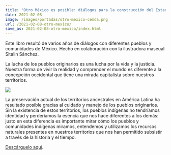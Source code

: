```yaml
---
title: "Otro México es posible: diálogos para la construcción del Estado pluricultural"
date: 2021-02-08
image: /images/portadas/otro-mexico-cemda.png
url: /2021-02-08-otro-mexico/
save_as: 2021-02-08-otro-mexico/index.html
---
```


Este libro resultó de varios años de diálogos con diferentes pueblos y
comunidades de México. Hecho en colaboración con la ilustradora
maseual Sitalin Sánchez.

La lucha de los pueblos originarios es una lucha por la vida y la
justicia. Nuestra forma de vivir la realidad y comprender el mundo
es diferente a la concepción occidental que tiene una mirada
capitalista sobre nuestros territorios.


![](/images/otro-mexico-cemda-tapa.png)

La preservación actual de los territorios ancestrales en América
Latina ha resultado posible gracias al cuidado y manejo de los pueblos
originarios. Sin la existencia de estos territorios, los pueblos
indígenas no tendríamos identidad y perderíamos la esencia que nos
hace diferentes a los demás: justo en esta diferencia es importante
mirar cómo los pueblos y comunidades indígenas miramos, entendemos y
utilizamos los recursos naturales presentes en nuestros territorios
que nos han permitido subsistir a través de la historia y el tiempo.

[Descárguelo aquí](https://www.cemda.org.mx/wp-content/uploads/2021/01/Otro_Mexico_es_posible_Dialogos_para_la_construccion_del_Estado_pluricultural.pdf).
